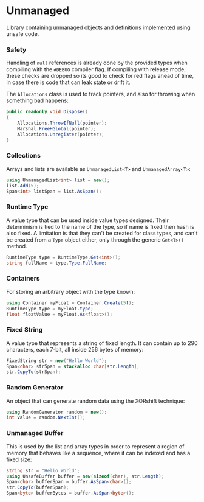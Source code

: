 
# Unmanaged
Library containing unmanaged objects and definitions implemented using unsafe code.

### Safety
Handling of `null` references is already done by the provided types when compiling with
the `#DEBUG` compiler flag. If compiling with release mode, these checks are dropped so its
good to check for red flags ahead of time, in case there is code that can leak state or drift it.

The `Allocations` class is used to track pointers, and also for throwing when something bad happens:
```cs
public readonly void Dispose()
{
    Allocations.ThrowIfNull(pointer);
    Marshal.FreeHGlobal(pointer);
    Allocations.Unregister(pointer);
}
```

### Collections
Arrays and lists are available as `UnmanagedList<T>` and `UnmanagedArray<T>`:
```cs
using UnmanagedList<int> list = new();
list.Add(5);
Span<int> listSpan = list.AsSpan();
```

### Runtime Type
A value type that can be used inside value types designed.
Their determinism is tied to the name of the type, so if name is fixed then hash is also fixed.
A limitation is that they can't be created for class types, and can't be created from a `Type` object
either, only through the generic `Get<T>()` method.
```cs
RuntimeType type = RuntimeType.Get<int>();
string fullName = type.Type.FullName;
```

### Containers
For storing an arbitrary object with the type known:
```cs
using Container myFloat = Container.Create(5f);
RuntimeType type = myFloat.type;
float floatValue = myFloat.As<float>();
```

### Fixed String
A value type that represents a string of fixed length. It can contain up to 290 characters,
each 7-bit, all inside 256 bytes of memory:
```cs
FixedString str = new("Hello World");
Span<char> strSpan = stackalloc char[str.Length];
str.CopyTo(strSpan);
```

### Random Generator
An object that can generate random data using the XORshift technique:
```cs
using RandomGenerator random = new();
int value = random.NextInt();
```

### Unmanaged Buffer
This is used by the list and array types in order to represent a region of memory that
behaves like a sequence, where it can be indexed and has a fixed size:
```cs
string str = "Hello World";
using UnsafeBuffer buffer = new(sizeof(char), str.Length);
Span<char> bufferSpan = buffer.AsSpan<char>();
str.CopyTo(bufferSpan);
Span<byte> bufferBytes = buffer.AsSpan<byte>();
```
